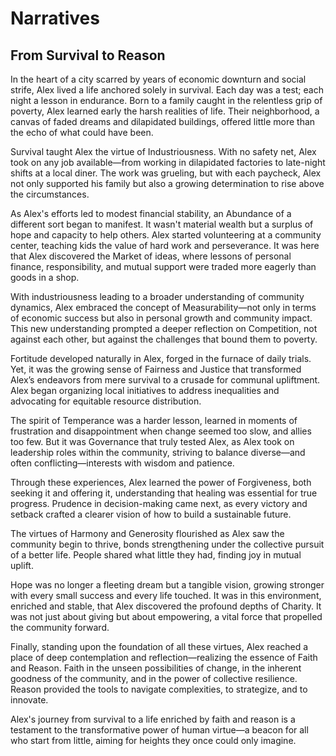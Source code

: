# Narratives

## From Survival to Reason

In the heart of a city scarred by years of economic downturn and social strife, Alex lived a life anchored solely in survival. Each day was a test; each night a lesson in endurance. Born to a family caught in the relentless grip of poverty, Alex learned early the harsh realities of life. Their neighborhood, a canvas of faded dreams and dilapidated buildings, offered little more than the echo of what could have been.

Survival taught Alex the virtue of Industriousness. With no safety net, Alex took on any job available—from working in dilapidated factories to late-night shifts at a local diner. The work was grueling, but with each paycheck, Alex not only supported his family but also a growing determination to rise above the circumstances.

As Alex's efforts led to modest financial stability, an Abundance of a different sort began to manifest. It wasn't material wealth but a surplus of hope and capacity to help others. Alex started volunteering at a community center, teaching kids the value of hard work and perseverance. It was here that Alex discovered the Market of ideas, where lessons of personal finance, responsibility, and mutual support were traded more eagerly than goods in a shop.

With industriousness leading to a broader understanding of community dynamics, Alex embraced the concept of Measurability—not only in terms of economic success but also in personal growth and community impact. This new understanding prompted a deeper reflection on Competition, not against each other, but against the challenges that bound them to poverty.

Fortitude developed naturally in Alex, forged in the furnace of daily trials. Yet, it was the growing sense of Fairness and Justice that transformed Alex’s endeavors from mere survival to a crusade for communal upliftment. Alex began organizing local initiatives to address inequalities and advocating for equitable resource distribution.

The spirit of Temperance was a harder lesson, learned in moments of frustration and disappointment when change seemed too slow, and allies too few. But it was Governance that truly tested Alex, as Alex took on leadership roles within the community, striving to balance diverse—and often conflicting—interests with wisdom and patience.

Through these experiences, Alex learned the power of Forgiveness, both seeking it and offering it, understanding that healing was essential for true progress. Prudence in decision-making came next, as every victory and setback crafted a clearer vision of how to build a sustainable future.

The virtues of Harmony and Generosity flourished as Alex saw the community begin to thrive, bonds strengthening under the collective pursuit of a better life. People shared what little they had, finding joy in mutual uplift.

Hope was no longer a fleeting dream but a tangible vision, growing stronger with every small success and every life touched. It was in this environment, enriched and stable, that Alex discovered the profound depths of Charity. It was not just about giving but about empowering, a vital force that propelled the community forward.

Finally, standing upon the foundation of all these virtues, Alex reached a place of deep contemplation and reflection—realizing the essence of Faith and Reason. Faith in the unseen possibilities of change, in the inherent goodness of the community, and in the power of collective resilience. Reason provided the tools to navigate complexities, to strategize, and to innovate.

Alex's journey from survival to a life enriched by faith and reason is a testament to the transformative power of human virtue—a beacon for all who start from little, aiming for heights they once could only imagine.